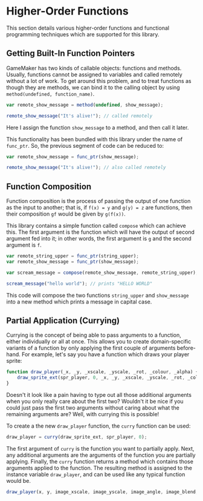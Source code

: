# Higher-Order Functions

This section details various higher-order functions and functional programming techniques which are supported for this library.

## Getting Built-In Function Pointers

GameMaker has two kinds of callable objects: functions and methods. Usually, functions cannot be assigned to variables and called remotely without a lot of work. To get around this problem, and to treat functions as though they are methods, we can bind it to the calling object by using `method(undefined, function_name)`.

```js
var remote_show_message = method(undefined, show_message);

remote_show_message("It's alive!"); // called remotely
```

Here I assign the function `show_message` to a method, and then call it later.

This functionality has been bundled with this library under the name of `func_ptr`. So, the previous segment of code can be reduced to:

```js
var remote_show_message = func_ptr(show_message);

remote_show_message("It's alive!"); // also called remotely
```

## Function Composition

Function composition is the process of passing the output of one function as the input to another; that is, if `f(x) = y` and `g(y) = z` are functions, then their composition `gf` would be given by `g(f(x))`.

This library contains a simple function called `compose` which can achieve this. The first argument is the function which will have the output of second argument fed into it; in other words, the first argument is `g` and the second argument is `f`.

```js
var remote_string_upper = func_ptr(string_upper);
var remote_show_message = func_ptr(show_message);

var scream_message = compose(remote_show_message, remote_string_upper);

scream_message("hello world"); // prints "HELLO WORLD"
```

This code will compose the two functions `string_upper` and `show_message` into a new method which prints a message in capital case.

## Partial Application (Currying)

Currying is the concept of being able to pass arguments to a function, either individually or all at once. This allows you to create domain-specific variants of a function by only applying the first couple of arguments before-hand. For example, let's say you have a function which draws your player sprite:

```js
function draw_player(_x, _y, _xscale, _yscale, _rot, _colour, _alpha) {
	draw_sprite_ext(spr_player, 0, _x, _y, _xscale, _yscale, _rot, _colour, _alpha);
}
```

Doesn't it look like a pain having to type out all those additional arguments when you only really care about the first two? Wouldn't it be nice if you could just pass the first two arguments without caring about what the remaining arguments are? Well, with currying this is possible!

To create a the new `draw_player` function, the `curry` function can be used:

```js
draw_player = curry(draw_sprite_ext, spr_player, 0);
```

The first argument of `curry` is the function you want to partially apply. Next, any additional arguments are the arguments of the function you are partially applying. Finally, the `curry` function returns a method which contains those arguments applied to the function. The resulting method is assigned to the instance variable `draw_player`, and can be used like any typical function would be.

```js
draw_player(x, y, image_xscale, image_yscale, image_angle, image_blend, image_alpha);
```